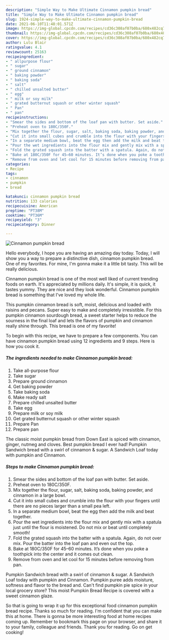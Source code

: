 ```yaml
---
description: "Simple Way to Make Ultimate Cinnamon pumpkin bread"
title: "Simple Way to Make Ultimate Cinnamon pumpkin bread"
slug: 1924-simple-way-to-make-ultimate-cinnamon-pumpkin-bread
date: 2021-06-10T11:48:01.571Z
image: https://img-global.cpcdn.com/recipes/cd36c308af07b0ba/680x482cq70/cinnamon-pumpkin-bread-recipe-main-photo.jpg
thumbnail: https://img-global.cpcdn.com/recipes/cd36c308af07b0ba/680x482cq70/cinnamon-pumpkin-bread-recipe-main-photo.jpg
cover: https://img-global.cpcdn.com/recipes/cd36c308af07b0ba/680x482cq70/cinnamon-pumpkin-bread-recipe-main-photo.jpg
author: Lulu Blair
ratingvalue: 4.1
reviewcount: 25163
recipeingredient:
- " allpurpose flour"
- " sugar"
- " ground cinnamon"
- " baking powder"
- " baking soda"
- " salt"
- " chilled unsalted butter"
- " egg"
- " milk or soy milk"
- " grated butternut squash or other winter squash"
- " Pan"
- " pan"
recipeinstructions:
- "Smear the sides and bottom of the loaf pan with butter. Set aside."
- "Preheat oven to 180C/350F."
- "Mix together the flour, sugar, salt, baking soda, baking powder, and cinnamon in a large bowl."
- "Cut it into small cubes and crumble into the flour with your fingers until there are no pieces larger than a small pea left."
- "In a separate medium bowl, beat the egg then add the milk and beat together."
- "Pour the wet ingredients into the flour mix and gently mix with a spatula just until the flour is moistened. Do not mix or beat until completely smooth!"
- "Fold the grated squash into the batter with a spatula. Again, do not over mix. Pour the batter into the loaf pan and even out the top."
- "Bake at 180C/350F for 45–60 minutes. It’s done when you poke a toothpick into the center and it comes out clean."
- "Remove from oven and let cool for 15 minutes before removing from pan."
categories:
- Recipe
tags:
- cinnamon
- pumpkin
- bread

katakunci: cinnamon pumpkin bread 
nutrition: 133 calories
recipecuisine: American
preptime: "PT38M"
cooktime: "PT36M"
recipeyield: "3"
recipecategory: Dinner

---
```



![Cinnamon pumpkin bread](https://img-global.cpcdn.com/recipes/cd36c308af07b0ba/680x482cq70/cinnamon-pumpkin-bread-recipe-main-photo.jpg)

Hello everybody, I hope you are having an amazing day today. Today, I will show you a way to prepare a distinctive dish, cinnamon pumpkin bread. One of my favorites. For mine, I'm gonna make it a little bit tasty. This will be really delicious.

Cinnamon pumpkin bread is one of the most well liked of current trending foods on earth. It's appreciated by millions daily. It's simple, it is quick, it tastes yummy. They are nice and they look wonderful. Cinnamon pumpkin bread is something that I've loved my whole life.

This pumpkin cinnamon bread is soft, moist, delicious and loaded with raisins and pecans. Super easy to make and completely irresistible. For this pumpkin cinnamon sourdough bread, a sweet starter helps to reduce the sourness in the final loaf and lets the flavors of pumpkin and cinnamon really shine through. This bread is one of my favorite!


To begin with this recipe, we have to prepare a few components. You can have cinnamon pumpkin bread using 12 ingredients and 9 steps. Here is how you cook it.

<!--inarticleads1-->

##### The ingredients needed to make Cinnamon pumpkin bread:

1. Take  all-purpose flour
1. Take  sugar
1. Prepare  ground cinnamon
1. Get  baking powder
1. Take  baking soda
1. Make ready  salt
1. Prepare  chilled unsalted butter
1. Take  egg
1. Prepare  milk or soy milk
1. Get  grated butternut squash or other winter squash
1. Prepare  Pan
1. Prepare  pan


The classic moist pumpkin bread from Down East is spiced with cinnamon, ginger, nutmeg and cloves. Best pumpkin bread I ever had! Pumpkin Sandwich bread with a swirl of cinnamon &amp; sugar. A Sandwich Loaf today with pumpkin and Cinnamon. 

<!--inarticleads2-->

##### Steps to make Cinnamon pumpkin bread:

1. Smear the sides and bottom of the loaf pan with butter. Set aside.
1. Preheat oven to 180C/350F.
1. Mix together the flour, sugar, salt, baking soda, baking powder, and cinnamon in a large bowl.
1. Cut it into small cubes and crumble into the flour with your fingers until there are no pieces larger than a small pea left.
1. In a separate medium bowl, beat the egg then add the milk and beat together.
1. Pour the wet ingredients into the flour mix and gently mix with a spatula just until the flour is moistened. Do not mix or beat until completely smooth!
1. Fold the grated squash into the batter with a spatula. Again, do not over mix. Pour the batter into the loaf pan and even out the top.
1. Bake at 180C/350F for 45–60 minutes. It’s done when you poke a toothpick into the center and it comes out clean.
1. Remove from oven and let cool for 15 minutes before removing from pan.


Pumpkin Sandwich bread with a swirl of cinnamon &amp; sugar. A Sandwich Loaf today with pumpkin and Cinnamon. Pumpkin puree adds moisture, softness and flavor to the bread and. Can&#39;t find pumpkin pie spice in your local grocery store? This moist Pumpkin Bread Recipe is covered with a sweet cinnamon glaze. 

So that is going to wrap it up for this exceptional food cinnamon pumpkin bread recipe. Thanks so much for reading. I'm confident that you can make this at home. There is gonna be more interesting food at home recipes coming up. Remember to bookmark this page on your browser, and share it to your family, colleague and friends. Thank you for reading. Go on get cooking!
